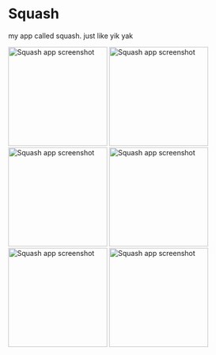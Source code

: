 # Squash
my app called squash. just like yik yak


<img src="http://i.imgur.com/IEsGNHq.jpg" alt="Squash app screenshot" width="200"/>  
<img src="http://i.imgur.com/OwYG90L.jpg" alt="Squash app screenshot" width="200"/>
<img src="http://i.imgur.com/6QigGxJ.jpg" alt="Squash app screenshot" width="200"/>
<img src="http://i.imgur.com/pdNzLJA.jpg" alt="Squash app screenshot" width="200"/>
<img src="http://i.imgur.com/BCuYIs9.jpg" alt="Squash app screenshot" width="200"/>
<img src="http://i.imgur.com/OOeMUrZ.jpg" alt="Squash app screenshot" width="200"/>
